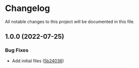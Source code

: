 # Changelog

All notable changes to this project will be documented in this file.

## 1.0.0 (2022-07-25)


### Bug Fixes

* Add initial files ([5b24036](https://github.com/ganexcloud/terraform-aws-ssm-parameter-store/commit/5b24036325ba611bbe9e2aae447aac4ac87f5e22))
